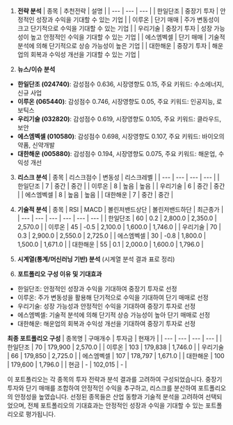 1. **전략 분석**
| 종목 | 추천전략 | 설명 |
| --- | --- | --- |
| 한일단조 | 중장기 투자 | 안정적인 성장과 수익을 기대할 수 있는 기업 |
| 이루온 | 단기 매매 | 주가 변동성이 크고 단기적으로 수익을 기대할 수 있는 기업 |
| 우리기술 | 중장기 투자 | 성장 가능성이 높고 안정적인 수익을 기대할 수 있는 기업 |
| 에스엠벡셀 | 단기 매매 | 기술적 분석에 의해 단기적으로 상승 가능성이 높은 기업 |
| 대한해운 | 중장기 투자 | 해운업의 회복과 수익성 개선을 기대할 수 있는 기업 |

2. **뉴스/이슈 분석**
- **한일단조 (024740)**: 감성점수 0.636, 시장영향도 0.15, 주요 키워드: 수소에너지, 신규 사업
- **이루온 (065440)**: 감성점수 0.746, 시장영향도 0.05, 주요 키워드: 인공지능, 로보틱스
- **우리기술 (032820)**: 감성점수 0.619, 시장영향도 0.105, 주요 키워드: 클라우드, 보안
- **에스엠벡셀 (010580)**: 감성점수 0.698, 시장영향도 0.107, 주요 키워드: 바이오의약품, 신약개발
- **대한해운 (005880)**: 감성점수 0.194, 시장영향도 0.075, 주요 키워드: 해운업, 수익성 개선

3. **리스크 분석**
| 종목 | 리스크점수 | 변동성 | 리스크레벨 |
| --- | --- | --- | --- |
| 한일단조 | 7 | 중간 | 중간 |
| 이루온 | 8 | 높음 | 높음 |
| 우리기술 | 6 | 중간 | 중간 |
| 에스엠벡셀 | 8 | 높음 | 높음 |
| 대한해운 | 7 | 중간 | 중간 |

4. **기술적 분석**
| 종목 | RSI | MACD | 볼린저밴드상단 | 볼린저밴드하단 | 최근종가 |
| --- | --- | --- | --- | --- | --- |
| 한일단조 | 60 | 0.2 | 2,800.0 | 2,350.0 | 2,570.0 |
| 이루온 | 45 | -0.5 | 2,100.0 | 1,600.0 | 1,746.0 |
| 우리기술 | 70 | 0.3 | 2,900.0 | 2,550.0 | 2,725.0 |
| 에스엠벡셀 | 30 | -0.8 | 1,800.0 | 1,500.0 | 1,671.0 |
| 대한해운 | 55 | 0.1 | 2,000.0 | 1,600.0 | 1,796.0 |

5. **시계열(통계/머신러닝 기반) 분석**
(시계열 분석 결과 표로 정리)

6. **포트폴리오 구성 이유 및 기대효과**
- 한일단조: 안정적인 성장과 수익을 기대하여 중장기 투자로 선정
- 이루온: 주가 변동성을 활용해 단기적으로 수익을 기대하여 단기 매매로 선정
- 우리기술: 성장 가능성과 안정적인 수익을 기대하여 중장기 투자로 선정
- 에스엠벡셀: 기술적 분석에 의해 단기적 상승 가능성이 높아 단기 매매로 선정
- 대한해운: 해운업의 회복과 수익성 개선을 기대하여 중장기 투자로 선정

**최종 포트폴리오 구성**
| 종목명 | 구매개수 | 투자금 | 현재가 |
| --- | --- | --- | --- |
| 한일단조 | 70 | 179,900 | 2,570.0 |
| 이루온 | 103 | 179,838 | 1,746.0 |
| 우리기술 | 66 | 179,850 | 2,725.0 |
| 에스엠벡셀 | 107 | 178,797 | 1,671.0 |
| 대한해운 | 100 | 179,600 | 1,796.0 |
| 현금 | - | 102,015 | - |

이 포트폴리오는 각 종목의 투자 전략과 분석 결과를 고려하여 구성되었습니다. 중장기 투자와 단기 매매를 조합하여 안정적인 수익을 추구하고, 리스크를 분산하여 포트폴리오의 안정성을 높였습니다. 선정된 종목들은 산업 동향과 기술적 분석을 고려하여 선택되었으며, 전체 포트폴리오의 기대효과는 안정적인 성장과 수익을 기대할 수 있는 포트폴리오로 평가됩니다.